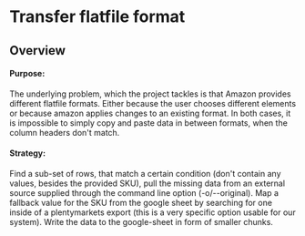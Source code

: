 # Transfer flatfile format

## Overview

#### Purpose:

The underlying problem, which the project tackles is that Amazon provides different flatfile formats. Either because the user chooses different elements or because amazon applies changes to an existing format. In both cases, it is impossible to simply copy and paste data in between formats, when the column headers don't match.

#### Strategy:

Find a sub-set of rows, that match a certain condition (don't contain any values, besides the provided SKU), pull the missing data from an external source supplied through the command line option (-o/--original). Map a fallback value for the SKU from the google sheet by searching for one inside of a plentymarkets export (this is a very specific option usable for our system). Write the data to the google-sheet in form of smaller chunks.
